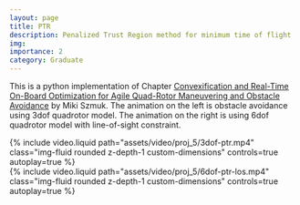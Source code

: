 ```yaml
---
layout: page
title: PTR
description: Penalized Trust Region method for minimum time of flight
img: 
importance: 2
category: Graduate
---
```


This is a python implementation of Chapter  [Convexification and Real-Time On-Board Optimization for Agile Quad-Rotor Maneuvering and Obstacle Avoidance](https://ieeexplore.ieee.org/abstract/document/8206363) by Miki Szmuk. The animation on the left is obstacle avoidance using 3dof quadrotor model. The animation on the right is using 6dof quadrotor model with line-of-sight constraint.

<div class="row mt-3">
    <div class="col mt-3 mt-md-0">
        {% include video.liquid path="assets/video/proj_5/3dof-ptr.mp4" class="img-fluid rounded z-depth-1 custom-dimensions" controls=true autoplay=true %}
    </div>
    <div class="col mt-3 mt-md-0">
        {% include video.liquid path="assets/video/proj_5/6dof-ptr-los.mp4" class="img-fluid rounded z-depth-1 custom-dimensions" controls=true autoplay=true %}
    </div>
</div>

<style>
.custom-dimensions {
    width: 100%;
    height: 300px; /* Set your desired height */
    object-fit: cover; /* Ensures the content covers the area */
}
</style>